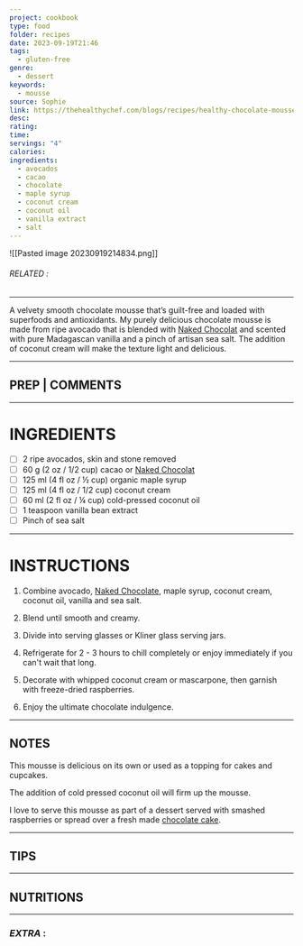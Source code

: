 ```yaml
---
project: cookbook
type: food
folder: recipes
date: 2023-09-19T21:46
tags:
  - gluten-free
genre:
  - dessert
keywords:
  - mousse
source: Sophie
link: https://thehealthychef.com/blogs/recipes/healthy-chocolate-mousse-2
desc: 
rating: 
time: 
servings: "4"
calories: 
ingredients:
  - avocados
  - cacao
  - chocolate
  - maple syrup
  - coconut cream
  - coconut oil
  - vanilla extract
  - salt
---
```


![[Pasted image 20230919214834.png]]
###### *RELATED* : 
---
A velvety smooth chocolate mousse that’s guilt-free and loaded with superfoods and antioxidants. My purely delicious chocolate mousse is made from ripe avocado that is blended with [Naked Chocolat](https://secure.thehealthychef.com/shop/drinking-chocolate) and scented with pure Madagascan vanilla and a pinch of artisan sea salt. The addition of coconut cream will make the texture light and delicious.

---
## PREP | COMMENTS



---
# INGREDIENTS

- [ ] 2 ripe avocados, skin and stone removed
- [ ] 60 g (2 oz / 1/2 cup) cacao or [Naked Chocolat](https://secure.thehealthychef.com/shop/drinking-chocolate)
- [ ] 125 ml (4 fl oz / ½ cup) organic maple syrup
- [ ] 125 ml (4 fl oz / 1/2 cup) coconut cream
- [ ] 60 ml (2 fl oz / ¼ cup) cold-pressed coconut oil
- [ ] 1 teaspoon vanilla bean extract
- [ ] Pinch of sea salt

---
# INSTRUCTIONS

1. Combine avocado, [Naked Chocolate](https://secure.thehealthychef.com/shop/drinking-chocolate), maple syrup, coconut cream, coconut oil, vanilla and sea salt.
    
2. Blend until smooth and creamy.
    
3. Divide into serving glasses or Kliner glass serving jars.
    
4. Refrigerate for 2 - 3 hours to chill completely or enjoy immediately if you can't wait that long.
    
5. Decorate with whipped coconut cream or mascarpone, then garnish with freeze-dried raspberries.
    
6. Enjoy the ultimate chocolate indulgence.

---
## NOTES

This mousse is delicious on its own or used as a topping for cakes and cupcakes.
  
The addition of cold pressed coconut oil will firm up the mousse.
  
I love to serve this mousse as part of a dessert served with smashed raspberries or spread over a fresh made [chocolate cake](https://www.thehealthychef.com/2013/08/healthy-chocolate-cake/).

---
## TIPS



---
## NUTRITIONS



---
### *EXTRA* :



